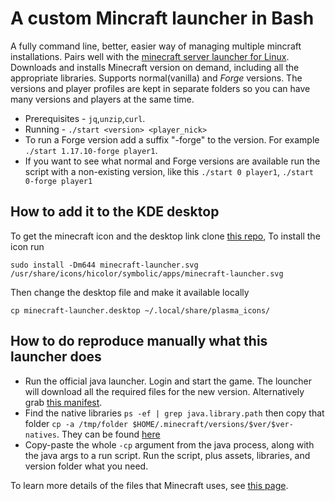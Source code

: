 # A custom Mincraft launcher in Bash

A fully command line, better, easier way of managing multiple mincraft installations. Pairs well with the [minecraft server launcher for Linux](https://github.com/alexivkin/minecraft-server-container).
Downloads and installs Minecraft version on demand, including all the appropriate libraries. Supports normal(vanilla) and *Forge* versions. The versions and player profiles are kept in separate folders so you can have many versions and players at the same time. 


* Prerequisites - `jq`,`unzip`,`curl`. 
* Running - `./start <version> <player_nick>`
* To run a Forge version add a suffix "-forge" to the version. For example `./start 1.17.10-forge player1`. 
* If you want to see what normal and Forge versions are available run the script with a non-existing version, like this `./start 0 player1`, `./start 0-forge player1`

## How to add it to the KDE desktop 

To get the minecraft icon and the desktop link clone [this repo](https://aur.archlinux.org/minecraft-launcher.git), To install the icon run

`sudo install -Dm644 minecraft-launcher.svg /usr/share/icons/hicolor/symbolic/apps/minecraft-launcher.svg`

Then  change the desktop file and make it available locally

`cp minecraft-launcher.desktop ~/.local/share/plasma_icons/`

## How to do reproduce manually what this launcher does

* Run the official java launcher. Login and start the game. The louncher will download all the required files for the new version. Alternatively grab [this manifest](https://launchermeta.mojang.com/mc/game/version_manifest.json).
* Find the native libraries `ps -ef | grep java.library.path` then copy that folder `cp -a /tmp/folder $HOME/.minecraft/versions/$ver/$ver-natives`. They can be found [here](https://libraries.minecraft.net/)
* Copy-paste the whole `-cp` argument from the java process, along with the java args to a run script. Run the script, plus assets, libraries, and version folder what you need.

To learn more details of the files that Minecraft uses, see [this page](https://wiki.vg/Game_files).

